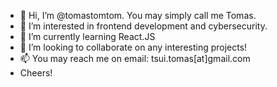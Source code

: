 - 👋 Hi, I’m @tomastomtom. You may simply call me Tomas. 
- 👀 I’m interested in frontend development and cybersecurity.
- 🌱 I’m currently learning React.JS
- 💞️ I’m looking to collaborate on any interesting projects!
- 📫 You may reach me on email: tsui.tomas[at]gmail.com
- Cheers!

<!---
tomastomtom/tomastomtom is a ✨ special ✨ repository because its `README.md` (this file) appears on your GitHub profile.
You can click the Preview link to take a look at your changes.
--->
